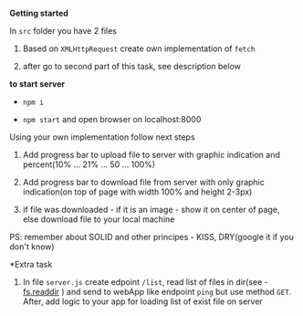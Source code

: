 **Getting started**

 In ```src``` folder you have 2 files

1. Based on ```XMLHttpRequest``` create own implementation of ```fetch```

2. after go to second part of this task, see description below

 **to start server**

  - ```npm i```

  - ```npm start``` and open browser on localhost:8000

Using your own implementation follow next steps

1. Add progress bar to upload file to server with graphic indication and percent(10% ... 21% ... 50 ... 100%)

2. Add progress bar to download file from server with only graphic indication(on top of page with width 100% and height 2-3px)

3. if file was downloaded - if it is an image - show it on center of page, else download file to your local machine

PS: remember about SOLID and other principes - KISS, DRY(google it if you don't know)

*Extra task

 1. In file ```server.js``` create edpoint ```/list```, read list of files in dir(see - [fs.readdir](https://nodejs.org/api/fs.html#fs_fs_readdir_path_options_callback) )
 and send to webApp like endpoint ```ping``` but use method ```GET```.
 After, add logic to your app for loading list of exist file on server
